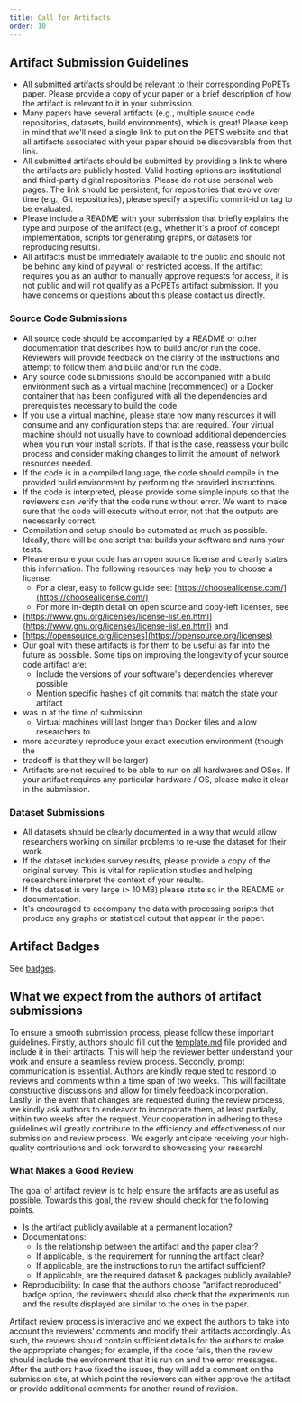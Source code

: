 ```yaml
---
title: Call for Artifacts
order: 10
---
```


## Artifact Submission Guidelines

- All submitted artifacts should be relevant to their corresponding PoPETs
  paper. Please provide a copy of your paper or a brief description of how the
  artifact is relevant to it in your submission.
- Many papers have several artifacts (e.g., multiple source code repositories,
  datasets, build environments), which is great! Please keep in mind that we'll
  need a single link to put on the PETS website and that all artifacts
  associated with your paper should be discoverable from that link.
- All submitted artifacts should be submitted by providing a link to where the
  artifacts are publicly hosted. Valid hosting options are institutional and
  third-party digital repositories. Please do not use personal web pages. The
  link should be persistent; for repositories that evolve over time (e.g., Git
  repositories), please specify a specific commit-id or tag to be evaluated.
- Please include a README with your submission that briefly explains the type
  and purpose of the artifact (e.g., whether it's a proof of concept
  implementation, scripts for generating graphs, or datasets for reproducing
  results).
- All artifacts must be immediately available to the public and should not be
  behind any kind of paywall or restricted access. If the artifact requires you
  as an author to manually approve requests for access, it is not public and
  will not qualify as a PoPETs artifact submission. If you have concerns or
  questions about this please contact us directly.

### Source Code Submissions

- All source code should be accompanied by a README or other documentation that
  describes how to build and/or run the code. Reviewers will provide feedback on
  the clarity of the instructions and attempt to follow them and build and/or
  run the code.
- Any source code submissions should be accompanied with a build environment
  such as a virtual machine (recommended) or a Docker container that has been
  configured with all the dependencies and prerequisites necessary to build the
  code.
- If you use a virtual machine, please state how many resources it will consume
  and any configuration steps that are required. Your virtual machine should not
  usually have to download additional dependencies when you run your install
  scripts. If that is the case, reassess your build process and consider making
  changes to limit the amount of network resources needed.
- If the code is in a compiled language, the code should compile in the provided
  build environment by performing the provided instructions.
- If the code is interpreted, please provide some simple inputs so that the
  reviewers can verify that the code runs without error. We want to make sure
  that the code will execute without error, not that the outputs are necessarily
  correct.
- Compilation and setup should be automated as much as possible. Ideally, there
  will be one script that builds your software and runs your tests.
- Please ensure your code has an open source license and clearly states this
  information. The following resources may help you to choose a license:
  - For a clear, easy to follow guide see:
    [https://choosealicense.com/](https://choosealicense.com/)
  - For more in-depth detail on open source and copy-left licenses, see
- [https://www.gnu.org/licenses/license-list.en.html](https://www.gnu.org/licenses/license-list.en.html)
  and
- [https://opensource.org/licenses](https://opensource.org/licenses)
- Our goal with these artifacts is for them to be useful as far into the future
  as possible. Some tips on improving the longevity of your source code artifact
  are:
  - Include the versions of your software's dependencies wherever possible
  - Mention specific hashes of git commits that match the state your artifact
- was in at the time of submission
  - Virtual machines will last longer than Docker files and allow researchers to
- more accurately reproduce your exact execution environment (though the
- tradeoff is that they will be larger)
- Artifacts are not required to be able to run on all hardwares and OSes. If
  your artifact requires any particular hardware / OS, please make it clear in
  the submission.

### Dataset Submissions

- All datasets should be clearly documented in a way that would allow
  researchers working on similar problems to re-use the dataset for their work.
- If the dataset includes survey results, please provide a copy of the original
  survey. This is vital for replication studies and helping researchers
  interpret the context of your results.
- If the dataset is very large (> 10 MB) please state so in the README or
  documentation.
- It's encouraged to accompany the data with processing scripts that produce any
  graphs or statistical output that appear in the paper.

## Artifact Badges

See [badges](/pets2024/badges).

## What we expect from the authors of artifact submissions

To ensure a smooth submission process, please follow these important guidelines.
Firstly, authors should fill out the [template.md](/pets2024/template.md) file
provided and include it in their artifacts. This will help the reviewer better
understand your work and ensure a seamless review process. Secondly, prompt
communication is essential. Authors are kindly reque sted to respond to reviews
and comments within a time span of two weeks. This will facilitate constructive
discussions and allow for timely feedback incorporation. Lastly, in the event
that changes are requested during the review process, we kindly ask authors to
endeavor to incorporate them, at least partially, within two weeks after the
request. Your cooperation in adhering to these guidelines will greatly
contribute to the efficiency and effectiveness of our submission and review
process. We eagerly anticipate receiving your high-quality contributions and
look forward to showcasing your research!


### What Makes a Good Review

The goal of artifact review is to help ensure the artifacts are as useful as
possible. Towards this goal, the review should check for the following points.

- Is the artifact publicly available at a permanent location?
- Documentations:
  - Is the relationship between the artifact and the paper clear?
  - If applicable, is the requirement for running the artifact clear?
  - If applicable, are the instructions to run the artifact sufficient?
  - If applicable, are the required dataset & packages publicly available?
- Reproducibility: In case that the authors choose "artifact reproduced" badge
  option, the reviewers should also check that the experiments run and the
  results displayed are similar to the ones in the paper.

Artifact review process is interactive and we expect the authors to take into
account the reviewers' comments and modify their artifacts accordingly. As such,
the reviews should contain sufficient details for the authors to make the
appropriate changes; for example, if the code fails, then the review should
include the environment that it is run on and the error messages. After the
authors have fixed the issues, they will add a comment on the submission site,
at which point the reviewers can either approve the artifact or provide
additional comments for another round of revision.